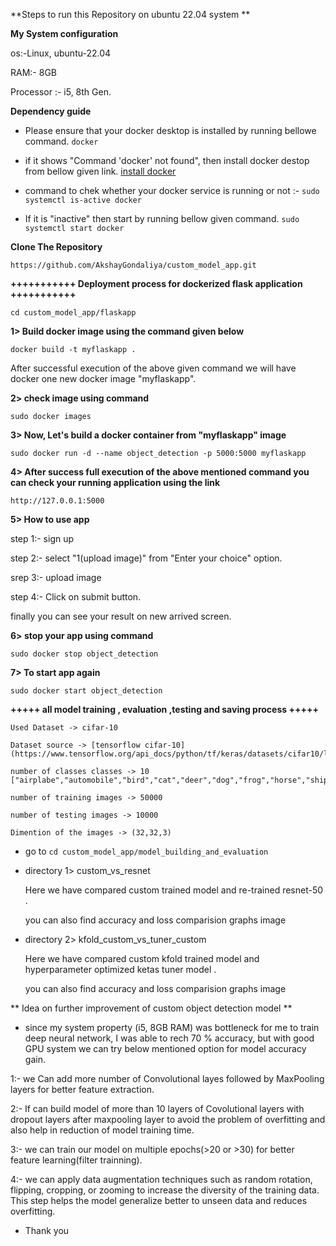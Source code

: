 **Steps to run this Repository on ubuntu 22.04 system **

**My System configuration**

os:-Linux, ubuntu-22.04

RAM:- 8GB

Processor :- i5, 8th Gen.

**Dependency guide**

- Please ensure that your docker desktop is installed by running bellowe command.
`docker` 

- if it shows "Command 'docker' not found", then install docker destop from bellow given link.
[install docker](https://docs.docker.com/engine/install/ubuntu/)

- command to chek whether your docker service is running or not :- 
`sudo systemctl is-active docker` 

- If it is "inactive" then start by running bellow given command.
`sudo systemctl start docker` 

**Clone The Repository**

`https://github.com/AkshayGondaliya/custom_model_app.git`

**+++++++++++  Deployment process for dockerized flask application  +++++++++++**

`cd custom_model_app/flaskapp` 

**1> Build docker image using the command given below**

`docker build -t myflaskapp .`

After successful execution of the above given command we will have docker one new docker image "myflaskapp".

**2> check image using command**

`sudo docker images`

**3> Now, Let's build a docker container from "myflaskapp" image**

`sudo docker run -d --name object_detection -p 5000:5000 myflaskapp`

**4> After success full execution of the above mentioned command  you can check your running application using the link**

`http://127.0.0.1:5000`

**5> How to use app**

step 1:- sign up

step 2:- select "1(upload image)" from "Enter your choice" option.

srep 3:- upload image 

step 4:- Click on submit button.

finally you can see your result on new arrived screen.


**6> stop your app using command**

`sudo docker stop object_detection`

**7> To start app again**

`sudo docker start object_detection`

**+++++  all model training , evaluation ,testing and saving process  +++++**

    Used Dataset -> cifar-10

    Dataset source -> [tensorflow cifar-10](https://www.tensorflow.org/api_docs/python/tf/keras/datasets/cifar10/load_data)

    number of classes classes -> 10  ["airplabe","automobile","bird","cat","deer","dog","frog","horse","ship","Truck"]

    number of training images -> 50000

    number of testing images -> 10000

    Dimention of the images -> (32,32,3)

- go to `cd custom_model_app/model_building_and_evaluation`

- directory 1> custom_vs_resnet
      
    Here we have compared custom trained model and re-trained resnet-50 .

    you can also find accuracy and loss comparision graphs image

- directory 2> kfold_custom_vs_tuner_custom
      
    Here we have compared custom kfold trained model and hyperparameter optimized ketas tuner model .

    you can also find accuracy and loss comparision graphs image



** Idea on further improvement of custom object detection model **

- since my system property (i5, 8GB RAM) was bottleneck for me to train deep neural network, I was able to rech 70 % accuracy, but with good GPU system we can 
  try below mentioned option for model accuracy gain.  

1:- we Can add more  number of Convolutional layes followed by MaxPooling layers for better feature extraction. 

2:- If can build model of more than 10 layers of Covolutional layers with dropout layers after maxpooling layer to avoid the problem of overfitting and also help in reduction of model training time.

3:- we can train our model on multiple epochs(>20 or >30) for better feature learning(filter trainning).

4:- we can apply data augmentation techniques such as random rotation, flipping, cropping, or zooming to increase the diversity of the training data. This step helps the model generalize better to unseen data and reduces overfitting.

- Thank you
